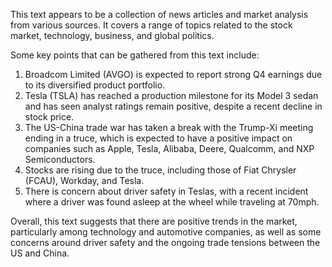 This text appears to be a collection of news articles and market analysis from various sources. It covers a range of topics related to the stock market, technology, business, and global politics.

Some key points that can be gathered from this text include:

1. Broadcom Limited (AVGO) is expected to report strong Q4 earnings due to its diversified product portfolio.
2. Tesla (TSLA) has reached a production milestone for its Model 3 sedan and has seen analyst ratings remain positive, despite a recent decline in stock price.
3. The US-China trade war has taken a break with the Trump-Xi meeting ending in a truce, which is expected to have a positive impact on companies such as Apple, Tesla, Alibaba, Deere, Qualcomm, and NXP Semiconductors.
4. Stocks are rising due to the truce, including those of Fiat Chrysler (FCAU), Workday, and Tesla.
5. There is concern about driver safety in Teslas, with a recent incident where a driver was found asleep at the wheel while traveling at 70mph.

Overall, this text suggests that there are positive trends in the market, particularly among technology and automotive companies, as well as some concerns around driver safety and the ongoing trade tensions between the US and China.